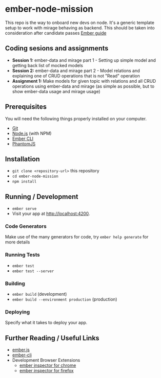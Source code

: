 # ember-node-mission

This repo is the way to onboard new devs on node. It's a generic template setup to work with mirage behaving as backend. This should be taken into consideration after candidate passes [Ember guide](https://guides.emberjs.com/)

## Coding sesions and assignments

* **Session 1:** ember-data and mirage part 1 - Setting up simple model and getting back list of mocked models
* **Session 2:** ember-data and mirage part 2 - Model relations and explaining one of CRUD operations that is not "Read" operation
* **Assignment 1:** Make models for given topic with relations and all CRUD operations using ember-data and mirage (as simple as possible, but to show ember-data usage and mirage usage)

## Prerequisites

You will need the following things properly installed on your computer.

* [Git](https://git-scm.com/)
* [Node.js](https://nodejs.org/) (with NPM)
* [Ember CLI](https://ember-cli.com/)
* [PhantomJS](http://phantomjs.org/)

## Installation

* `git clone <repository-url>` this repository
* `cd ember-node-mission`
* `npm install`

## Running / Development

* `ember serve`
* Visit your app at [http://localhost:4200](http://localhost:4200).

### Code Generators

Make use of the many generators for code, try `ember help generate` for more details

### Running Tests

* `ember test`
* `ember test --server`

### Building

* `ember build` (development)
* `ember build --environment production` (production)

### Deploying

Specify what it takes to deploy your app.

## Further Reading / Useful Links

* [ember.js](http://emberjs.com/)
* [ember-cli](https://ember-cli.com/)
* Development Browser Extensions
  * [ember inspector for chrome](https://chrome.google.com/webstore/detail/ember-inspector/bmdblncegkenkacieihfhpjfppoconhi)
  * [ember inspector for firefox](https://addons.mozilla.org/en-US/firefox/addon/ember-inspector/)
